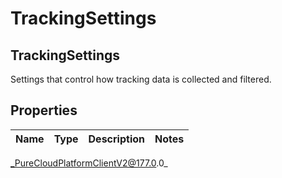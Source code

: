 # TrackingSettings

## TrackingSettings
Settings that control how tracking data is collected and filtered.

## Properties

|Name | Type | Description | Notes|
|------------ | ------------- | ------------- | -------------|



_PureCloudPlatformClientV2@177.0.0_
